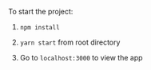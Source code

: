 To start the project:

1. `npm install`

2. `yarn start` from root directory

3. Go to `localhost:3000` to view the app